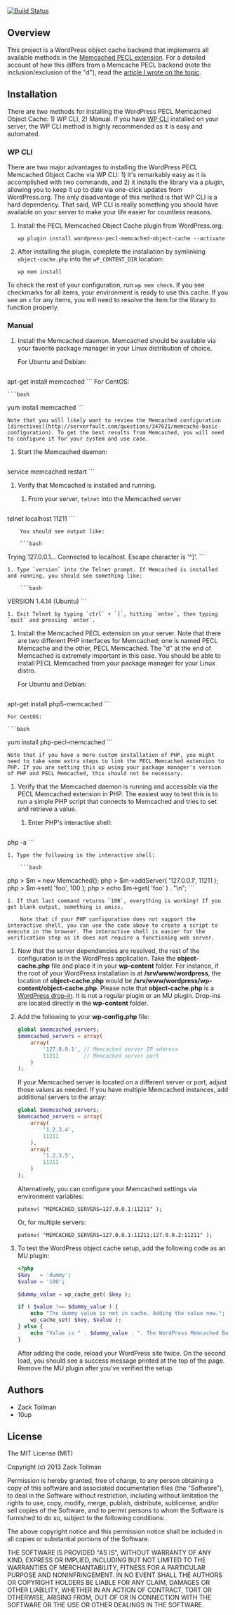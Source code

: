 [![Build Status](https://travis-ci.org/tollmanz/wordpress-pecl-memcached-object-cache.svg?branch=master)](https://travis-ci.org/tollmanz/wordpress-pecl-memcached-object-cache)

## Overview

This project is a WordPress object cache backend that implements all available methods in the [Memcached PECL extension](http://www.php.net/manual/en/class.memcached.php). For a detailed account of how this differs from a Memcache PECL backend (note the inclusion/exclusion of the "d"), read the [article I wrote on the topic](http://tollmanz.com/wordpress-memcached-object-cache/).

## Installation

There are two methods for installing the WordPress PECL Memcached Object Cache: 1) WP CLI, 2) Manual. If you have [WP CLI](http://wp-cli.org/) installed on your server, the WP CLI method is highly recommended as it is easy and automated.

### WP CLI

There are two major advantages to installing the WordPress PECL Memcached Object Cache via WP CLI: 1) it's remarkably easy as it is accomplished with two commands, and 2) it installs the library via a plugin, allowing you to keep it up to date via one-click updates from WordPress.org. The only disadvantage of this method is that WP CLI is a hard dependency. That said, WP CLI is really something you should have available on your server to make your life easier for countless reasons.

1. Install the PECL Memcached Object Cache plugin from WordPress.org:

	```
	wp plugin install wordpress-pecl-memcached-object-cache --activate
	```

1. After installing the plugin, complete the installation by symlinking `object-cache.php` into the `wP_CONTENT_DIR` location:

	```
	wp mem install
	```

To check the rest of your configuration, run `wp mem check`. If you see checkmarks for all items, your environment is ready to use this cache. If you see an `x` for any items, you will need to resolve the item for the library to function properly.

### Manual

1. Install the Memcached daemon. Memcached should be available via your favorite package manager in your Linux distribution of choice.

	For Ubuntu and Debian:

	```bash
apt-get install memcached
	```
	For CentOS:

	```bash
yum install memcached
	```

	Note that you will likely want to review the Memcached configuration [directives](http://serverfault.com/questions/347621/memcache-basic-configuration). To get the best results from Memcached, you will need to configure it for your system and use case.

1. Start the Memcached daemon:

	```bash
service memcached restart
	```

1. Verify that Memcached is installed and running.

	1. From your server, `telnet` into the Memcached server

		```bash
telnet localhost 11211
		```

		You should see output like:

		```bash
Trying 127.0.0.1...
Connected to localhost.
Escape character is '^]'.
		```

	1. Type `version` into the Telnet prompt. If Memcached is installed and running, you should see something like:

		```bash
VERSION 1.4.14 (Ubuntu)
		```

	1. Exit Telnet by typing `ctrl` + `]`, hitting `enter`, then typing `quit` and pressing `enter`.

1. Install the Memcached PECL extension on your server. Note that there are two different PHP interfaces for Memcached; one is named PECL Memcache and the other, PECL Memcached. The "d" at the end of Memcached is extremely important in this case. You should be able to install PECL Memcached from your package manager for your Linux distro.

	For Ubuntu and Debian:

	```bash
apt-get install php5-memcached
	```

	For CentOS:

	```bash
yum install php-pecl-memcached
	```

	Note that if you have a more custom installation of PHP, you might need to take some extra steps to link the PECL Memcached extension to PHP. If you are setting this up using your package manager's version of PHP and PECL Memcached, this should not be necessary.

1. Verify that the Memcached daemon is running and accessible via the PECL Memcached extension in PHP. The easiest way to test this is to run a simple PHP script that connects to Memcached and tries to set and retrieve a value.

	1. Enter PHP's interactive shell:

		```bash
php -a
		```

	1. Type the following in the interactive shell:

		```bash
php > $m = new Memcached();
php > $m->addServer( '127.0.0.1', 11211 );
php > $m->set( 'foo', 100 );
php > echo $m->get( 'foo' ) . "\n";
		```

	1. If that last command returns `100`, everything is working! If you get blank output, something is amiss.

		Note that if your PHP configuration does not support the interactive shell, you can use the code above to create a script to execute in the browser. The interactive shell is easier for the verification step as it does not require a functioning web server.

1. Now that the server dependencies are resolved, the rest of the configuration is in the WordPress application. Take the **object-cache.php** file and place it in your **wp-content** folder. For instance, if the root of your WordPress installation is at **/srv/www/wordpress**, the location of **object-cache.php** would be **/srv/www/wordpress/wp-content/object-cache.php**. Please note that **object-cache.php** is a [WordPress drop-in](http://hakre.wordpress.com/2010/05/01/must-use-and-drop-ins-plugins/). It is not a regular plugin or an MU plugin. Drop-ins are located directly in the **wp-content** folder.

1. Add the following to your **wp-config.php** file:

	```php
	global $memcached_servers;
	$memcached_servers = array(
	    array(
	        '127.0.0.1', // Memcached server IP address
	        11211        // Memcached server port
	    )
	);
	```

	If your Memcached server is located on a different server or port, adjust those values as needed. If you have multiple Memcached instances, add additional servers to the array:

	```php
	global $memcached_servers;
	$memcached_servers = array(
	    array(
	        '1.2.3.4',
	        11211
	    ),
	    array(
	        '1.2.3.5',
	        11211
	    )
	);
	```

	Alternatively, you can configure your Memcached settings via environment variables:

	```
	putenv( "MEMCACHED_SERVERS=127.0.0.1:11211" );
	```

	Or, for multiple servers:

	```
	putenv( "MEMCACHED_SERVERS=127.0.0.1:11211;127.0.0.2:11211" );
	```

1. To test the WordPress object cache setup, add the following code as an MU plugin:

	```php
	<?php
	$key   = 'dummy';
	$value = '100';

	$dummy_value = wp_cache_get( $key );

	if ( $value !== $dummy_value ) {
		echo "The dummy value is not in cache. Adding the value now.";
		wp_cache_set( $key, $value );
	} else {
		echo "Value is " . $dummy_value . ". The WordPress Memcached Backend is working!";
	}
	```

	After adding the code, reload your WordPress site twice. On the second load, you should see a success message printed at the top of the page. Remove the MU plugin after you've verified the setup.

## Authors

* Zack Tollman
* 10up

## License

The MIT License (MIT)

Copyright (c) 2013 Zack Tollman

Permission is hereby granted, free of charge, to any person obtaining a copy
of this software and associated documentation files (the "Software"), to deal
in the Software without restriction, including without limitation the rights
to use, copy, modify, merge, publish, distribute, sublicense, and/or sell
copies of the Software, and to permit persons to whom the Software is
furnished to do so, subject to the following conditions:

The above copyright notice and this permission notice shall be included in all
copies or substantial portions of the Software.

THE SOFTWARE IS PROVIDED "AS IS", WITHOUT WARRANTY OF ANY KIND, EXPRESS OR
IMPLIED, INCLUDING BUT NOT LIMITED TO THE WARRANTIES OF MERCHANTABILITY,
FITNESS FOR A PARTICULAR PURPOSE AND NONINFRINGEMENT. IN NO EVENT SHALL THE
AUTHORS OR COPYRIGHT HOLDERS BE LIABLE FOR ANY CLAIM, DAMAGES OR OTHER
LIABILITY, WHETHER IN AN ACTION OF CONTRACT, TORT OR OTHERWISE, ARISING FROM,
OUT OF OR IN CONNECTION WITH THE SOFTWARE OR THE USE OR OTHER DEALINGS IN THE
SOFTWARE.